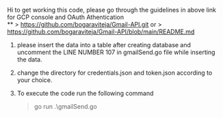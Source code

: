 Hi to get working this code, 
please go through the guidelines in above link for GCP console and OAuth Athentication  
 ** > https://github.com/bogaraviteja/Gmail-API.git or 
    > https://github.com/bogaraviteja/Gmail-API/blob/main/README.md

1. please insert the data into a table after creating database and uncomment the LINE NUMBER 107 in gmailSend.go 
file while inserting the data.

2. change the directory for credentials.json and token.json according to your choice.

3. To execute the code run the following command 
     > go run .\gmailSend.go

